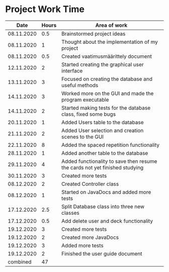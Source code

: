 # Project Work Time

|Date|Hours|Area of work|
|----|-----|-----|
|08.11.2020|0.5| Brainstormed project ideas|
|08.11.2020|1| Thought about the implementation of my project|
|08.11.2020|0.5|Created vaatimusmäärittely document|
|12.11.2020|2|Started creating the graphical user interface|
|13.11.2020|3|Focused on creating the database and useful methods|
|14.11.2020|3|Worked more on the GUI and made the program executable|
|14.11.2020|2|Started making tests for the database class, fixed some bugs|
|20.11.2020|1|Added Users table to the database|
|21.11.2020|2|Added User selection and creation scenes to the GUI|
|22.11.2020|8|Added the spaced repetition functionality|
|28.11.2020|1|Added another table to the database|
|29.11.2020|4|Added functionality to save then resume the cards not yet finished studying|
|30.11.2020|3|Created more tests|
|08.12.2020|2|Created Controller class|
|08.12.2020|1|Started on JavaDocs and added more tests|
|17.12.2020|2.5|Split Database class into three new classes|
|17.12.2020|0.5|Add delete user and deck functionality|
|19.12.2020|3|Created more tests|
|19.12.2020|2|Created more JavaDocs|
|19.12.2020|3|Added more tests|
|19.12.2020|2|Finished the user guide document|
|combined|47| 
